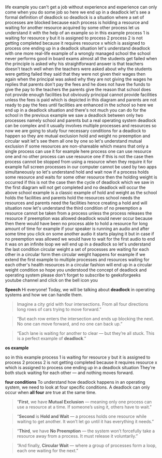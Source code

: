 
life example you can't get a job without experience and experience can only come when you do some job so here we end up in a deadlock let's see a formal definition of deadlock so deadlock is a situation where a set of processes are blocked because each process is holding a resource and waiting for another resource acquired by some other process let us understand it with the help of an example so in this example process 1 is waiting for resource y but it is assigned to process 2 process 2 is not getting completed because it requires resource x which is assigned to process one ending up in a deadlock situation let's understand deadlock with one more real-life example of a wrongly managed school the school never performs good in board exams almost all the students get failed when the principle is asked why his straightforward answer is that teachers doesn't teach well when the teachers were asked about why the students were getting failed they said that they were not given their wages then again when the principal was asked why they are not giving the wages he replies that parents don't pay the fees and he does not have the funds to give the pay to the teachers the parents give the reason that school does not provide enough facilities but obviously principal cannot provide facilities unless the fees is paid which is depicted in this diagram and parents are not ready to pay the fees until facilities are enhanced in the school so here we end up in a deadlock situation and there's not much you can do for the school in the previous example we saw a deadlock between only two processes namely school and parents but a real operating system deadlock can be complex and it usually involves multiple processes and resources so now we are going to study four necessary conditions for a deadlock to happen so they are mutual exclusion hold and weight no preemption and circular wait let's see them all one by one so let's understand mutual exclusion if some resources are non-shareable which means that only a single process can use it for example here process one can use resource one and no other process can use resource one if this is not the case then process cannot be stopped from using a resource when they require it for example full screen processes in our computer cannot be used by two apps simultaneously so let's understand hold and wait now if a process holds some resource and waits for some other resource then the holding weight is occurred if this is not the case then the cycle of deadlock which we saw in the first diagram will not get completed and no deadlock will occur the above school example is a classic example of hold and weight as the school holds the facilities and parents hold the resources school needs the resources and parents need the facilities hence creating a hold and will situation now let's understand the third condition of no preemption a resource cannot be taken from a process unless the process releases the resource if preemption was allowed deadlock would never occur because then there would have been no process able to hold a resource for long amount of time for example if your speaker is running an audio and after some time you click on some another audio it starts playing it but in case if no preemption was allowed we would have to wait for the first audio to end it was on an infinite loop we will end up in a deadlock so let's understand the last condition circular weight a set of processes are waiting for each other in a circular form then circular weight happens for example if we extend the first example to multiple processes and resources waiting for each other's health resources in a circular fashion will end up in a circular weight condition so hope you understood the concept of deadlock and operating system please don't forget to subscribe to geeksforgeeks youtube channel and click on the bell icon you 




**Speech**
Hi everyone! Today, we will be talking about **deadlock** in operating systems and how we can handle them. 

> Imagine a city grid with four intersections. From all four directions long rows of cars trying to move forward.”

> “But each row enters the intersection and ends up blocking the next. No one can move forward, and no one can back up.”

> “Each lane is waiting for another to clear — but they’re all stuck. This is a perfect example of **deadlock**.”


**os example**

so in this example process 1 is waiting for resource y but it is assigned to process 2 process 2 is not getting completed because it requires resource x which is assigned to process one ending up in a deadlock situation
They're both stuck waiting for each other — and nothing moves forward.

**four conditions**
To understand how deadlock happens in an operating system, we need to look at four specific conditions. A deadlock can only occur when **all four** are true at the same time.

> “**First**, we have **Mutual Exclusion** — meaning only one process can use a resource at a time. If someone’s using it, others have to wait.”

> “**Second** is **Hold and Wait** — a process holds one resource while waiting to get another. It won’t let go until it has everything it needs.”

> “**Third**, we have **No Preemption** — the system won’t forcefully take a resource away from a process. It must release it voluntarily.”

> “And finally, **Circular Wait** — where a group of processes form a loop, each one waiting for the next.”
